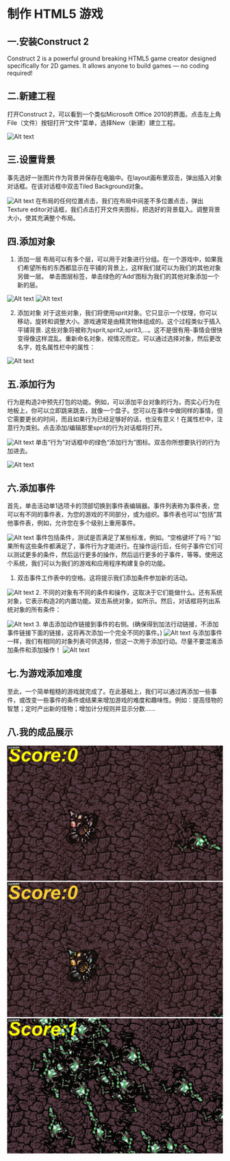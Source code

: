 # 制作 HTML5 游戏
## 一.安装Construct 2
Construct 2 is a powerful ground breaking HTML5 game creator designed specifically for 2D games. It allows anyone to build games — no coding required!
## 二.新建工程
打开Construct 2，可以看到一个类似Microsoft Office 2010的界面。点击左上角File（文件）按钮打开“文件”菜单，选择New（新建）建立工程。

![Alt text](https://www.scirra.com/images/articles/filenew.png)
## 三.设置背景
事先选好一张图片作为背景并保存在电脑中。在layout画布里双击，弹出插入对象对话框。在该对话框中双击Tiled Background对象。

![Alt text](https://www.scirra.com/images/articles/insertobject.png)
在布局的任何位置点击，我们在布局中间差不多位置点击，弹出Texture editor对话框，我们点击打开文件夹图标，把选好的背景载入。调整背景大小，使其充满整个布局。
## 四.添加对象
1. 添加一层
布局可以有多个层，可以用于对象进行分组。在一个游戏中，如果我们希望所有的东西都显示在平铺的背景上，这样我们就可以为我们的其他对象另做一层。
单击图层标签，单击绿色的‘Add’图标为我们的其他对象添加一个新的层。

![Alt text](https://www.scirra.com/images/articles/layerstab.png)
![Alt text](https://www.scirra.com/images/articles/layersbar.png)

2. 添加对象
对于这些对象，我们将使用sprit对象。它只显示一个纹理，你可以移动，旋转和调整大小。游戏通常是由精灵物体组成的。这个过程类似于插入平铺背景.
这些对象将被称为sprit,sprit2,sprit3,...。这不是很有用-事情会很快变得像这样混乱。重新命名对象，视情况而定。可以通过选择对象，然后更改名字，姓名属性栏中的属性：

![Alt text](https://www.scirra.com/images/articles/objectname.png)
## 五.添加行为
行为是构造2中预先打包的功能。例如，可以添加平台对象的行为，而实心行为在地板上，你可以立即跳来跳去，就像一个盘子。您可以在事件中做同样的事情，但它需要更长的时间，而且如果行为已经足够好的话，也没有意义！在属性栏中，注意行为类别。点击添加/编辑那里sprit的行为对话框将打开。

![Alt text](https://www.scirra.com/images/articles/openbehaviors.png)
单击“行为”对话框中的绿色“添加行为”图标。双击你所想要执行的行为加进去。

![Alt text](https://www.scirra.com/images/articles/add8dir.png)
## 六.添加事件
首先，单击活动单1选项卡的顶部切换到事件表编辑器。事件列表称为事件表，您可以有不同的事件表，为您的游戏的不同部分，或为组织。事件表也可以“包括”其他事件表，例如，允许您在多个级别上重用事件。

![Alt text](https://www.scirra.com/images/articles/eventsheettab.png)
事件包括条件，测试是否满足了某些标准，例如。“空格键坏了吗？”如果所有这些条件都满足了，事件行为才能进行。在操作运行后，任何子事件它们可以测试更多的条件，然后运行更多的操作，然后运行更多的子事件，等等。使用这个系统，我们可以为我们的游戏和应用程序构建复杂的功能。
1. 双击事件工作表中的空格。这将提示我们添加条件参加新的活动。

![Alt text](https://www.scirra.com/images/articles/newevent_2.png)
2. 不同的对象有不同的条件和操作，这取决于它们能做什么。还有系统对象，它表示构造2的内置功能。双击系统对象，如所示。然后，对话框将列出系统对象的所有条件：

![Alt text](https://www.scirra.com/images/articles/everytickcnd.png)
3. 单击添加动作链接到事件的右侧。(确保得到加法行动链接，不添加事件链接下面的链接，这将再次添加一个完全不同的事件。)
![Alt text](https://www.scirra.com/images/articles/addactiondlg.png)
与添加事件一样，我们有相同的对象列表可供选择，但这一次用于添加行动。尽量不要混淆添加条件和添加操作！
![Alt text](https://www.scirra.com/images/articles/playersetanglepos.png)
## 七.为游戏添加难度
至此，一个简单粗糙的游戏就完成了。在此基础上，我们可以通过再添加一些事件，或改变一些事件的条件或结果来增加游戏的难度和趣味性。例如：提高怪物的智慧；定时产出新的怪物；增加计分规则并显示分数......
## 八.我的成品展示
![](images\动画1.gif)
![](images\动画2.gif)
![](images\动画3.gif)